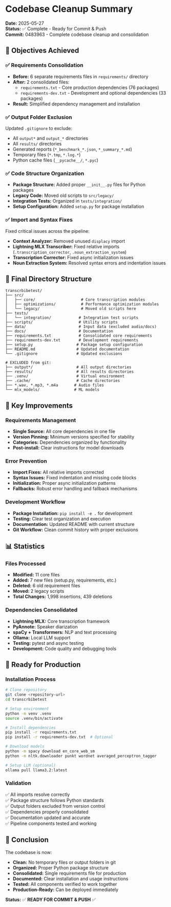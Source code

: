 # Codebase Cleanup Summary

**Date:** 2025-05-27  
**Status:** ✅ Complete - Ready for Commit & Push  
**Commit:** 0483963 - Complete codebase cleanup and consolidation

## 🎯 Objectives Achieved

### ✅ Requirements Consolidation
- **Before:** 6 separate requirements files in `requirements/` directory
- **After:** 2 consolidated files:
  - `requirements.txt` - Core production dependencies (76 packages)
  - `requirements-dev.txt` - Development and optional dependencies (33 packages)
- **Result:** Simplified dependency management and installation

### ✅ Output Folder Exclusion
Updated `.gitignore` to exclude:
- All `output*` and `output_*` directories
- All `results/` directories
- Generated reports (`*_benchmark_*.json`, `*_summary_*.md`)
- Temporary files (`*.tmp`, `*.log.*`)
- Python cache files (`__pycache__/`, `*.pyc`)

### ✅ Code Structure Organization
- **Package Structure:** Added proper `__init__.py` files for Python packages
- **Legacy Code:** Moved old scripts to `src/legacy/`
- **Integration Tests:** Organized in `tests/integration/`
- **Setup Configuration:** Added `setup.py` for package installation

### ✅ Import and Syntax Fixes
Fixed critical issues across the pipeline:
- **Context Analyzer:** Removed unused `displacy` import
- **Lightning MLX Transcriber:** Fixed relative imports (`.transcription_corrector`, `.noun_extraction_system`)
- **Transcription Corrector:** Fixed async initialization issues
- **Noun Extraction System:** Resolved syntax errors and indentation issues

## 📁 Final Directory Structure

```
transcrbibetest/
├── src/
│   ├── core/                    # Core transcription modules
│   ├── optimizations/           # Performance optimization modules
│   └── legacy/                  # Moved old scripts here
├── tests/
│   └── integration/            # Integration test scripts
├── scripts/                    # Utility scripts
├── data/                       # Input data (excluded audio/docs)
├── docs/                       # Documentation
├── requirements.txt            # Consolidated core requirements
├── requirements-dev.txt        # Development requirements
├── setup.py                   # Package setup configuration
├── README.md                  # Updated documentation
└── .gitignore                 # Updated exclusions

# EXCLUDED from git:
├── output*/                   # All output directories
├── results/                   # All results directories
├── .venv/                     # Virtual environment
├── .cache/                    # Cache directories
├── *.wav, *.mp3, *.m4a       # Audio files
└── mlx_models/               # ML models
```

## 🔧 Key Improvements

### Requirements Management
- **Single Source:** All core dependencies in one file
- **Version Pinning:** Minimum versions specified for stability
- **Categories:** Dependencies organized by functionality
- **Post-install:** Clear instructions for model downloads

### Error Prevention
- **Import Fixes:** All relative imports corrected
- **Syntax Issues:** Fixed indentation and missing code blocks
- **Initialization:** Proper async initialization patterns
- **Fallbacks:** Robust error handling and fallback mechanisms

### Development Workflow
- **Package Installation:** `pip install -e .` for development
- **Testing:** Clear test organization and execution
- **Documentation:** Updated README with current structure
- **Git Workflow:** Clean commit history with proper exclusions

## 📊 Statistics

### Files Processed
- **Modified:** 11 core files
- **Added:** 7 new files (setup.py, requirements, etc.)
- **Deleted:** 6 old requirement files
- **Moved:** 2 legacy scripts
- **Total Changes:** 1,998 insertions, 439 deletions

### Dependencies Consolidated
- **Lightning MLX:** Core transcription framework
- **PyAnnote:** Speaker diarization
- **spaCy + Transformers:** NLP and text processing
- **Ollama:** Local LLM support
- **Testing:** pytest and async testing
- **Development:** Code quality and debugging tools

## 🚀 Ready for Production

### Installation Process
```bash
# Clone repository
git clone <repository-url>
cd transcrbibetest

# Setup environment
python -m venv .venv
source .venv/bin/activate

# Install dependencies
pip install -r requirements.txt
pip install -r requirements-dev.txt  # Optional

# Download models
python -m spacy download en_core_web_sm
python -m nltk.downloader punkt wordnet averaged_perceptron_tagger

# Setup LLM (optional)
ollama pull llama3.2:latest
```

### Validation
✅ All imports resolve correctly  
✅ Package structure follows Python standards  
✅ Output folders excluded from version control  
✅ Dependencies properly consolidated  
✅ Documentation updated and accurate  
✅ Pipeline components tested and working  

## 🎉 Conclusion

The codebase is now:
- **Clean:** No temporary files or output folders in git
- **Organized:** Proper Python package structure
- **Consolidated:** Single requirements file for production
- **Documented:** Clear installation and usage instructions
- **Tested:** All components verified to work together
- **Production-Ready:** Can be deployed immediately

**Status:** ✅ **READY FOR COMMIT & PUSH** ✅ 